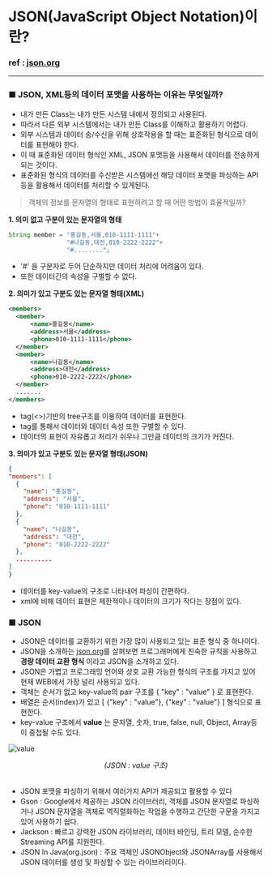 # JSON(JavaScript Object Notation)이란?

### ref : [json.org](https://www.json.org)
---

### ■ JSON, XML등의 데이터 포맷을 사용하는 이유는 무엇일까?
  - 내가 만든 Class는 내가 만든 시스템 내에서 정의되고 사용된다.
  - 따라서 다른 외부 시스템에서는 내가 만든 Class를 이해하고 활용하기 어렵다.
  - 외부 시스템과 데이터 송/수신을 위해 상호작용을 할 때는 표준화된 형식으로 데이터를 표현해야 한다.
  - 이 때 표준화된 데이터 형식인 XML, JSON 포맷등을 사용해서 데이터를 전송하게 되는 것이다.
  - 표준화된 형식의 데이터를 수신받은 시스템에선 해당 데이터 포맷을 파싱하는 API등을 활용해서 데이터를 처리할 수 있게된다.
  

> 객체의 정보를 문자열의 형태로 표현하려고 할 때 어떤 방법이 효율적일까?
> 
  __1. 의미 없고 구분이 있는 문자열의 형태__
  ```java 
  String member = "홍길동,서울,010-1111-1111"+
                  "#나길동,대전,010-2222-2222"+
                  "#........";
  ```
   - '#' 을 구분자로 두어 단순하지만 데이터 처리에 어려움이 있다.
   - 또한 데이터간의 속성을 구별할 수 없다.
  
   __2. 의미가 있고 구분도 있는 문자열 형태(XML)__
  ```xml 
  <members>
    <member>
        <name>홍길동</name>
        <address>서울</address>
        <phone>010-1111-1111</phone>
    </member>
    <member>
        <name>나길동</name>
        <address>대전</address>
        <phone>010-2222-2222</phone>
    </member>
    .......
</members>
  ```
  - tag(<>)기반의 tree구조를 이용하여 데이터를 표현한다.
  - tag를 통해서 데이터와 데이터 속성 또한 구별할 수 있다.
  - 데이터의 표현이 자유롭고 처리가 쉬우나 그만큼 데이터의 크기가 커진다.
  
  __3. 의미가 있고 구분도 있는 문자열 형태(JSON)__
  ```json
 {
  "members": [
    {
      "name": "홍길동",
      "address": "서울",
      "phone": "010-1111-1111"
    },
    {
      "name": "나길동",
      "address": "대전",
      "phone": "010-2222-2222"
    },
    ..........
  ]
}
  ```
  - 데이터를 key-value의 구조로 나타내어 파싱이 간편하다.
  - xml에 비해 데이터 표현은 제한적이나 데이터의 크기가 작다는 장점이 있다.

### ■ JSON
- JSON은 데이터를 교환하기 위한 가장 많이 사용되고 있는 표준 형식 중 하나이다.
- JSON을 소개하는 [json.org](https://www.json.org)를 살펴보면 프로그래머에게 친숙한 규칙을 사용하고 __경량 데이터 교환 형식__ 이라고 JSON을 소개하고 있다.
- JSON은 가볍고 프로그래밍 언어와 상호 교환 가능한 형식의 구조를 가지고 있어 현재 WEB에서 가장 널리 사용되고 있다.
- 객체는 순서가 없고 key-value의 pair 구조를 { "key" : "value" } 로 표현한다.
- 배열은 순서(index)가 있고 [ {"key" : "value"}, {"key" : "value"} ] 형식으로 표현한다.
- key-value 구조에서 __value__ 는 문자열, 숫자, true, false, null, Object, Array등이 중첩될 수도 있다.

![value](https://github.com/Smart-Eddy/study_java_api/assets/112805025/14d5ec02-d806-4688-bd97-0956bc111a43)
<div style="text-align:center"><em>(JSON : value 구조)</em></div>
</br>

- JSON 포맷을 파싱하기 위해서 여러가지 API가 제공되고 활용할 수 있다
- Gson : Google에서 제공하는 JSON 라이브러리, 객체를 JSON 문자열로 파싱하거나 JSON 문자열을 객체로 역직렬화하는 작업을 수행하고 간단한 구문을 가지고 있어 사용하기 쉽다.
- Jackson : 빠르고 강력한 JSON 라이브러리, 데이터 바인딩, 트리 모델, 순수한 Streaming API를 지원한다.
- JSON In Java(org.json) : 주요 객체인 JSONObject와 JSONArray를 사용해서 JSON 데이터를 생성 및 파싱할 수 있는 라이브러리이다.

